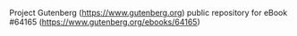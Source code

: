 Project Gutenberg (https://www.gutenberg.org) public repository for
eBook #64165 (https://www.gutenberg.org/ebooks/64165)
